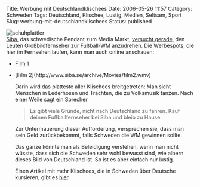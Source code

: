 Title: Werbung mit Deutschlandklischees
Date: 2006-05-26 11:57
Category: Schweden
Tags: Deutschland, Klischee, Lustig, Medien, Seltsam, Sport
Slug: werbung-mit-deutschlandklischees
Status: published

![schuhplattler](/pic/kukuuu.jpg)  
[Siba](http://www.siba.se), das schwedische Pendant zum Media Markt,
[versucht gerade](http://www.siba.se/ringsignaler), den Leuten
Großbildfernseher zur Fußball-WM anzudrehen. Die Werbespots, die hier im
Fernsehen laufen, kann man auch online anschauen:

-   [Film 1](http://www.siba.se/archive/Movies/film1.wmv)

<ul>
<li>
[Film 2](http://www.siba.se/archive/Movies/film2.wmv)

</p>
Darin wird das platteste aller Klischees breitgetreten: Man sieht
Menschen in Lederhosen und Trachten, die zu Volksmusik tanzen. Nach
einer Weile sagt ein Sprecher

> Es gibt viele Gründe, nicht nach Deutschland zu fahren. Kauf deinen
> Fußballfernseher bei Siba und bleib zu Hause.

Zur Untermauerung dieser Aufforderung, versprechen sie, dass man sein
Geld zurückbekommt, falls Schweden die WM gewinnen sollte.

Das ganze könnte man als Beleidigung verstehen, wenn man nicht wüsste,
dass sich die Schweden sehr wohl bewusst sind, wie albern dieses Bild
von Deutschland ist. So ist es aber einfach nur lustig.

Einen Artikel mit mehr Klischees, die in Schweden über Deutsche
kursieren, gibt es
[hier](http://www.fiket.de/2006/05/30/schweden-ueber-deutsche/).

